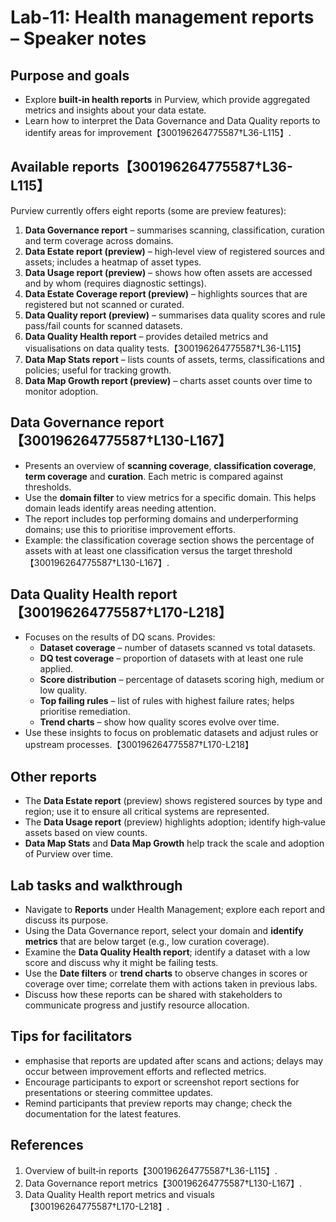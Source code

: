 # Lab‑11: Health management reports – Speaker notes

## Purpose and goals

- Explore **built‑in health reports** in Purview, which provide aggregated metrics and insights about your data estate.
- Learn how to interpret the Data Governance and Data Quality reports to identify areas for improvement【300196264775587†L36-L115】.

## Available reports【300196264775587†L36-L115】

Purview currently offers eight reports (some are preview features):

1. **Data Governance report** – summarises scanning, classification, curation and term coverage across domains.
2. **Data Estate report (preview)** – high‑level view of registered sources and assets; includes a heatmap of asset types.
3. **Data Usage report (preview)** – shows how often assets are accessed and by whom (requires diagnostic settings).
4. **Data Estate Coverage report (preview)** – highlights sources that are registered but not scanned or curated.
5. **Data Quality report (preview)** – summarises data quality scores and rule pass/fail counts for scanned datasets.
6. **Data Quality Health report** – provides detailed metrics and visualisations on data quality tests.【300196264775587†L36-L115】
7. **Data Map Stats report** – lists counts of assets, terms, classifications and policies; useful for tracking growth.
8. **Data Map Growth report (preview)** – charts asset counts over time to monitor adoption.

## Data Governance report【300196264775587†L130-L167】

- Presents an overview of **scanning coverage**, **classification coverage**, **term coverage** and **curation**.  Each metric is compared against thresholds.
- Use the **domain filter** to view metrics for a specific domain.  This helps domain leads identify areas needing attention.
- The report includes top performing domains and underperforming domains; use this to prioritise improvement efforts.
- Example: the classification coverage section shows the percentage of assets with at least one classification versus the target threshold【300196264775587†L130-L167】.

## Data Quality Health report【300196264775587†L170-L218】

- Focuses on the results of DQ scans.  Provides:
  - **Dataset coverage** – number of datasets scanned vs total datasets.
  - **DQ test coverage** – proportion of datasets with at least one rule applied.
  - **Score distribution** – percentage of datasets scoring high, medium or low quality.
  - **Top failing rules** – list of rules with highest failure rates; helps prioritise remediation.
  - **Trend charts** – show how quality scores evolve over time.
- Use these insights to focus on problematic datasets and adjust rules or upstream processes.【300196264775587†L170-L218】

## Other reports

- The **Data Estate report** (preview) shows registered sources by type and region; use it to ensure all critical systems are represented.
- The **Data Usage report** (preview) highlights adoption; identify high‑value assets based on view counts.
- **Data Map Stats** and **Data Map Growth** help track the scale and adoption of Purview over time.

## Lab tasks and walkthrough

- Navigate to **Reports** under Health Management; explore each report and discuss its purpose.
- Using the Data Governance report, select your domain and **identify metrics** that are below target (e.g., low curation coverage).
- Examine the **Data Quality Health report**; identify a dataset with a low score and discuss why it might be failing tests.
- Use the **Date filters** or **trend charts** to observe changes in scores or coverage over time; correlate them with actions taken in previous labs.
- Discuss how these reports can be shared with stakeholders to communicate progress and justify resource allocation.

## Tips for facilitators

- emphasise that reports are updated after scans and actions; delays may occur between improvement efforts and reflected metrics.
- Encourage participants to export or screenshot report sections for presentations or steering committee updates.
- Remind participants that preview reports may change; check the documentation for the latest features.

## References

1. Overview of built‑in reports【300196264775587†L36-L115】.
2. Data Governance report metrics【300196264775587†L130-L167】.
3. Data Quality Health report metrics and visuals【300196264775587†L170-L218】.
